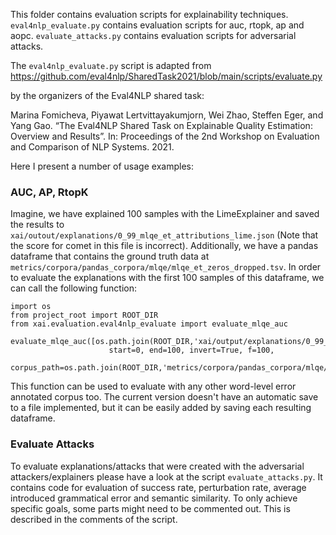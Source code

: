 This folder contains evaluation scripts for explainability techniques. `eval4nlp_evaluate.py` 
contains evaluation scripts for auc, rtopk, ap and aopc. `evaluate_attacks.py` contains evaluation 
scripts for adversarial attacks. 

The `eval4nlp_evaluate.py` script is adapted from https://github.com/eval4nlp/SharedTask2021/blob/main/scripts/evaluate.py

by the organizers of the Eval4NLP shared task:

Marina Fomicheva, Piyawat Lertvittayakumjorn, Wei Zhao, Steffen Eger, and Yang Gao. “The Eval4NLP
Shared Task on Explainable Quality Estimation: Overview and Results”. In: Proceedings of the 2nd
Workshop on Evaluation and Comparison of NLP Systems. 2021. 

Here I present a number of usage examples:
### AUC, AP, RtopK
Imagine, we have explained 100 samples with the LimeExplainer and saved the results to `xai/outout/explanations/0_99_mlqe_et_attributions_lime.json` (Note
that the score for comet in this file is incorrect).
Additionally, we have a pandas dataframe that contains the ground truth data at `metrics/corpora/pandas_corpora/mlqe/mlqe_et_zeros_dropped.tsv`.
In order to evaluate the explanations with the first 100 samples of this dataframe, we can call the following function:
```
import os
from project_root import ROOT_DIR
from xai.evaluation.eval4nlp_evaluate import evaluate_mlqe_auc

evaluate_mlqe_auc([os.path.join(ROOT_DIR,'xai/output/explanations/0_99_mlqe_et_attributions_lime.json')],
                      start=0, end=100, invert=True, f=100,
                      corpus_path=os.path.join(ROOT_DIR,'metrics/corpora/pandas_corpora/mlqe/mlqe_et_zeros_dropped.tsv'))
```
This function can be used to evaluate with any other word-level error annotated corpus too. The current version
doesn't have an automatic save to a file implemented, but it can be easily added by saving each resulting dataframe.

### Evaluate Attacks
To evaluate explanations/attacks that were created with the adversarial attackers/explainers please have a look at the script
`evaluate_attacks.py`. It contains code for evaluation of success rate, perturbation rate, average introduced grammatical error
and semantic similarity. To only achieve specific goals, some parts might need to be commented out. This is described in the
comments of the script. 